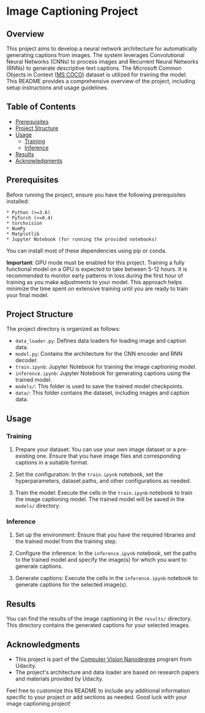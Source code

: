 # Image Captioning Project

## Overview
This project aims to develop a neural network architecture for automatically generating captions from images. The system leverages Convolutional Neural Networks (CNNs) to process images and Recurrent Neural Networks (RNNs) to generate descriptive text captions. The Microsoft Common Objects in Context ([MS COCO](http://cocodataset.org/#home)) dataset is utilized for training the model. This README provides a comprehensive overview of the project, including setup instructions and usage guidelines.

## Table of Contents
- [Prerequisites](#prerequisites)
- [Project Structure](#project-structure)
- [Usage](#usage)
  - [Training](#training)
  - [Inference](#inference)
- [Results](#results)
- [Acknowledgments](#acknowledgments)

## Prerequisites
Before running the project, ensure you have the following prerequisites installed:

    * Python (>=3.6)
    * PyTorch (>=0.4)
    * torchvision
    * NumPy
    * Matplotlib
    * Jupyter Notebook (for running the provided notebooks)

You can install most of these dependencies using pip or conda.

**Important**: GPU mode must be enabled for this project. Training a fully functional model on a GPU is expected to take between 5-12 hours. It is recommended to monitor early patterns in loss during the first hour of training as you make adjustments to your model. This approach helps minimize the time spent on extensive training until you are ready to train your final model.


## Project Structure
The project directory is organized as follows:
- `data_loader.py`: Defines data loaders for loading image and caption data.
- `model.py`: Contains the architecture for the CNN encoder and RNN decoder.
- `train.ipynb`: Jupyter Notebook for training the image captioning model.
- `inference.ipynb`: Jupyter Notebook for generating captions using the trained model.
- `models/`: This folder is used to save the trained model checkpoints.
- `data/`: This folder contains the dataset, including images and caption data.

## Usage
### Training
1. Prepare your dataset: You can use your own image dataset or a pre-existing one. Ensure that you have image files and corresponding captions in a suitable format.

2. Set the configuration: In the `train.ipynb` notebook, set the hyperparameters, dataset paths, and other configurations as needed.

3. Train the model: Execute the cells in the `train.ipynb` notebook to train the image captioning model. The trained model will be saved in the `models/` directory.

### Inference
1. Set up the environment: Ensure that you have the required libraries and the trained model from the training step.

2. Configure the inference: In the `inference.ipynb` notebook, set the paths to the trained model and specify the image(s) for which you want to generate captions.

3. Generate captions: Execute the cells in the `inference.ipynb` notebook to generate captions for the selected image(s).

## Results
You can find the results of the image captioning in the `results/` directory. This directory contains the generated captions for your selected images.

## Acknowledgments
- This project is part of the [Computer Vision Nanodegree](https://www.udacity.com/course/computer-vision-nanodegree--nd891) program from Udacity.
- The project's architecture and data loader are based on research papers and materials provided by Udacity.

Feel free to customize this README to include any additional information specific to your project or add sections as needed. Good luck with your image captioning project!
